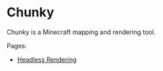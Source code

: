 Chunky
======

Chunky is a Minecraft mapping and rendering tool.

Pages:

* [Headless Rendering](headless.html)

